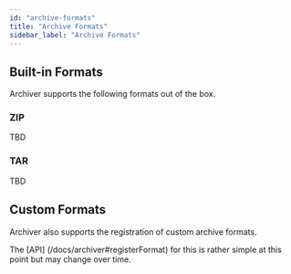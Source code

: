 ```yaml
---
id: "archive-formats"
title: "Archive Formats"
sidebar_label: "Archive Formats"
---
```


## Built-in Formats

Archiver supports the following formats out of the box.

### ZIP

TBD

### TAR

TBD

## Custom Formats

Archiver also supports the registration of custom archive formats.

The [API] (/docs/archiver#registerFormat) for this is rather simple at this point but may change over time.

